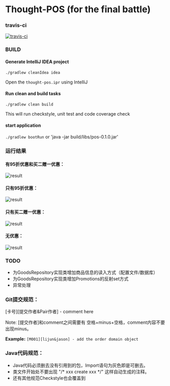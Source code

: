 # Thought-POS (for the final battle)

### travis-ci

[![travis-ci](https://api.travis-ci.org/TWatermelon/thought-pos.svg)](https://travis-ci.org/TWatermelon/thought-pos)

### BUILD

#### Generate IntelliJ IDEA project
`./gradlew cleanIdea idea`

Open the `thought-pos.ipr` using IntelliJ

#### Run clean and build tasks
`./gradlew clean build`

This will run checkstyle, unit test and code coverage check

#### start application
`./gradlew bootRun` or 'java -jar build/libs/pos-0.1.0.jar'

### 运行结果
#### 有95折优惠和买二赠一优惠：
![result](http://bmob-cdn-1019.b0.upaiyun.com/2016/07/19/e8508fc2407a56f88044351b4b43ef62.png)
#### 只有95折优惠：
![result](http://bmob-cdn-1019.b0.upaiyun.com/2016/07/19/4d54cbef4091b65a80ec1eb03e5260e1.png)
#### 只有买二赠一优惠：
![result](http://bmob-cdn-1019.b0.upaiyun.com/2016/07/19/6db26c5e4027ad8f80566089a9b183b2.png)
#### 无优惠：
![result](http://bmob-cdn-1019.b0.upaiyun.com/2016/07/19/795308694031ce0080f517fcc380de6d.png)


### TODO
- 为GoodsRepository实现类增加商品信息的读入方式（配置文件/数据库）
- 为GoodsRepository实现类增加Promotions的反射set方式
- 异常处理

### Git提交规范：

[卡号][提交作者&Pair作者] - comment here

Note: [提交作者]和comment之间需要有 空格+minus+空格，comment内容不要出现minus。

**Example:** `[M001][lijun&jason] - add the order domain object`


### Java代码规范：

- Java代码必须删去没有引用到的包，Import语句为灰色即是可删去。
- 类文件开始处不要出现 "/* xxx create xxx */" 这样自动生成的注释。
- 还有其他规范Checkstyle也会覆盖到

